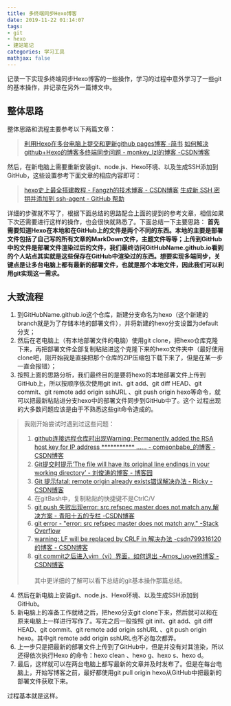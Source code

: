 ```yaml
---
title: 多终端同步Hexo博客
date: 2019-11-22 01:14:07
tags:
- git
- hexo
- 建站笔记
categories: 学习工具
mathjax: false
---
```


记录一下实现多终端同步Hexo博客的一些操作，学习的过程中意外学习了一些git的基本操作，并记录在另外一篇博文中。

## 整体思路

整体思路和流程主要参考以下两篇文章：

<!--more-->

> [利用Hexo在多台电脑上提交和更新github pages博客 -简书](https://www.jianshu.com/p/0b1fccce74e0) 
> [如何解决github+Hexo的博客多终端同步问题 - monkey_lzl的博客 -CSDN博客](https://blog.csdn.net/monkey_lzl/article/details/60870891)

然后，在新电脑上需要重新安装git、node.js、Hexo环境、以及生成SSH添加到GitHub，这些设置参考下面文章的相应内容即可：

> [hexo史上最全搭建教程 - Fangzh的技术博客 - CSDN博客](https://blog.csdn.net/sinat_37781304/article/details/82729029)
> [生成新 SSH 密钥并添加到 ssh-agent - GitHub 帮助](https://help.github.com/cn/github/authenticating-to-github/generating-a-new-ssh-key-and-adding-it-to-the-ssh-agent)

详细的步骤就不写了，根据下面总结的思路配合上面的提到的参考文章，相信如果下次还需要进行这样的操作，也会很快就熟悉了。下面总结一下主要思路：
**首先需要知道Hexo在本地和在GitHub上的文件是两个不同的东西。本地的主要是部署文件包括了自己写的所有文章的MarkDown文件，主题文件等等；上传到GitHub中的文件是部署文件渲染过后的文件，我们最终访问GitHubName.github.io看到的个人站点其实就是这些保存在GitHub中渲染过的东西。想要实现多端同步，关键点是让多台电脑上都有最新的部署文件，也就是那个本地文件，因此我们可以利用git实现这一需求。**

## 大致流程

1. 到GitHubName.github.io这个仓库，新建分支命名为hexo（这个新建的branch就是为了存储本地的部署文件），并将新建的hexo分支设置为default分支；
2. 然后在老电脑上（有本地部署文件的电脑）使用git clone，把hexo仓库克隆下来，再把部署文件全部复制粘贴进这个克隆下来的hexo文件夹中（最好使用clone吧，刚开始我是直接把那个仓库的ZIP压缩包下载下来了，但是在某一步一直会报错）；
3. 按照上面的思路分析，我们最终目的是要将hexo的本地部署文件上传到GitHub上，所以按顺序依次使用git init、git add、git diff HEAD、git commit、git remote add origin sshURL 、git push origin hexo等命令，就可以把最新粘贴进分支hexo中的部署文件同步到GitHub中了。这个
  过程出现的大多数问题应该是由于不熟悉这些git命令造成的。

> 我刚开始尝试时遇到过这些问题： 
> 1. [github连接远程仓库时出现Warning: Permanently added the RSA host key for IP address *********** ...... - comeonbabe_的博客 - CSDN博客](https://blog.csdn.net/comeonbabe_/article/details/80244854) 
> 2. [Git提交时提示‘The file will have its original line endings in your working directory’ - 刘俊涛的博客 - 博客园](https://www.cnblogs.com/lovebing/p/7121754.html)  
> 3. [Git 提示fatal: remote origin already exists错误解决办法 - Ricky - CSDN博客](https://blog.csdn.net/top_code/article/details/50381432)  
> 4. 在gitBash中，复制粘贴的快捷键不是CtrlC/V 
> 5. [git push 失败出现error: src refspec master does not match any.解决方案 - 青阳十五的专栏 -CSDN博客](https://blog.csdn.net/yemoweiliang/article/details/52980658)  
> 6. [git error - "error: src refspec master does not match any." -Stack Overflow](https://stackoverflow.com/questions/23957836/git-error-error-src-refspec-master-does-not-match-any)  
> 7. [warning: LF will be replaced by CRLF in 解决办法 -csdn799316120的博客 - CSDN博客](https://blog.csdn.net/csdn799316120/article/details/79565579)  
> 8. [git commit之后进入vim（vi）界面，如何退出 -Amos_luoye的博客 - CSDN博客](https://blog.csdn.net/Amos_luoye/article/details/88292438)  
>    <br/>其中更详细的了解可以看下总结的git基本操作那篇总结。

4. 然后在新电脑上安装git、node.js、Hexo环境、以及生成SSH添加到GitHub。
5. 新电脑上的准备工作就绪之后，把hexo分支git clone下来，然后就可以和在原来电脑上一样进行写作了。写完之后一般按照 git init、git add、git diff HEAD、git commit、git remote add origin sshURL 、git push origin hexo。其中git remote add origin sshURL也不必每次都弄。
6. 上一步只是把最新的部署文件上传到了GitHub中，但是并没有对其渲染，所以还得依次执行Hexo 的命令：hexo clean 、hexo g、hexo s、hexo d。
7. 最后，这样就可以在两台电脑上都写最新的文章并及时发布了。但是在每台电脑上，开始写博客之前，最好都使用git pull origin hexo从GitHub中把最新的部署文件获取下来。

过程基本就是这样。
